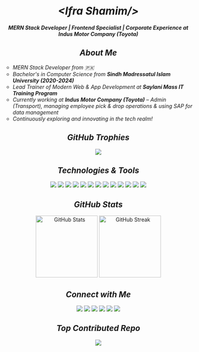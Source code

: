 <!-- 🔗 GitHub Dev Finder -->

<i><h1 align="center">&lt;Ifra Shamim/&gt;</h1></i>
<b><i><p align="center">MERN Stack Developer | Frontend Specialist | Corporate Experience at Indus Motor Company (Toyota)</p></i></b>
<i><h2 align="center"> About Me </h2></i>
<p align="center">
  <ul type="circle">
    <i>
    <li>MERN Stack Developer from 🇵🇰</li>
    <li>Bachelor's in Computer Science from <b>Sindh Madressatul Islam University (2020-2024)</b></li>
    <li>Lead Trainer of Modern Web & App Development at <b>Saylani Mass IT Training Program</b></li>
    <li>Currently working at <b>Indus Motor Company (Toyota)</b> – Admin (Transport), managing employee pick & drop operations & using SAP for data management</li>
    <li>Continuously exploring and innovating in the tech realm!</li>
    </i>
  </ul>   
</p>
<i><h2 align="center"> GitHub Trophies </h2></i>
<p align="center">
  <img src="https://github-profile-trophy.vercel.app/?username=IfraShamim&theme=radical&no-frame=true&margin-w=15&margin-h=15"/>
</p>

<i><h2 align="center"> Technologies & Tools </h2></i>
<p align="center">
  <img src="https://img.shields.io/badge/HTML5-E34F26?style=for-the-badge&logo=html5&logoColor=white"/>
  <img src="https://img.shields.io/badge/CSS3-1572B6?style=for-the-badge&logo=css3&logoColor=white"/>
  <img src="https://img.shields.io/badge/Bootstrap-7952B3?style=for-the-badge&logo=bootstrap&logoColor=white"/>
  <img src="https://img.shields.io/badge/JavaScript-323330?style=for-the-badge&logo=javascript&logoColor=F7DF1E"/>
  <img src="https://img.shields.io/badge/ES6+-yellow?style=for-the-badge"/>
  <img src="https://img.shields.io/badge/TypeScript-007ACC?style=for-the-badge&logo=typescript&logoColor=white"/>
  <img src="https://img.shields.io/badge/Tailwind_CSS-38B2AC?style=for-the-badge&logo=tailwind-css&logoColor=white"/>
  <img src="https://img.shields.io/badge/Firebase-FFCA28?style=for-the-badge&logo=firebase&logoColor=black"/>
  <img src="https://img.shields.io/badge/React-20232A?style=for-the-badge&logo=react&logoColor=61DAFB"/>
  <img src="https://img.shields.io/badge/Node.js-339933?style=for-the-badge&logo=nodedotjs&logoColor=white"/>
  <img src="https://img.shields.io/badge/Express.js-000000?style=for-the-badge&logo=express&logoColor=white"/>
  <img src="https://img.shields.io/badge/PWA-5A0FC8?style=for-the-badge&logo=pwa&logoColor=white"/>
  <img src="https://img.shields.io/badge/MongoDB-4EA94B?style=for-the-badge&logo=mongodb&logoColor=white"/>
</p>

<i><h2 align="center"> GitHub Stats </h2></i>
<p align="center">
  <img src="https://github-readme-stats.vercel.app/api?username=IfraShamim&show_icons=true&theme=radical" alt="GitHub Stats" height="165"/>
  <img src="https://github-readme-streak-stats.herokuapp.com/?user=IfraShamim&theme=radical" alt="GitHub Streak" height="165"/>
</p>

<i><h2 align="center"> Connect with Me </h2></i>
<p align="center">
  <a href="https://www.linkedin.com/in/ifrashamim/" target="_blank"><img src="https://img.shields.io/badge/LinkedIn-0077B5?style=for-the-badge&logo=linkedin&logoColor=white"/></a>
  <a href="https://github.com/IfraShamim" target="_blank"><img src="https://img.shields.io/badge/GitHub-181717?style=for-the-badge&logo=github&logoColor=white"/></a>
  <a href="https://www.facebook.com/" target="_blank"><img src="https://img.shields.io/badge/Facebook-1877F2?style=for-the-badge&logo=facebook&logoColor=white"/></a>
  <a href="https://www.instagram.com/" target="_blank"><img src="https://img.shields.io/badge/Instagram-E4405F?style=for-the-badge&logo=instagram&logoColor=white"/></a>
  <a href="https://www.fiverr.com/" target="_blank"><img src="https://img.shields.io/badge/Fiverr-1DBF73?style=for-the-badge&logo=fiverr&logoColor=white"/></a>
  <a href="mailto:ifrashamim29@gmail.com"><img src="https://img.shields.io/badge/Gmail-D14836?style=for-the-badge&logo=gmail&logoColor=white"/></a>
</p>
<i><h2 align="center"> Top Contributed Repo </h2></i>
<p align="center">
  <img src="https://github-contributor-stats.vercel.app/api?username=IfraShamim&limit=5&theme=radical&combine_all_yearly_contributions=true"/>
</p>
